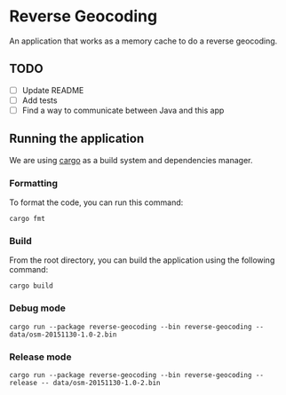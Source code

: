 # Reverse Geocoding

An application that works as a memory cache to do a reverse geocoding.

## TODO
- [ ] Update README
- [ ] Add tests 
- [ ] Find a way to communicate between Java and this app

## Running the application
We are using [cargo](https://doc.rust-lang.org/cargo/) as a build system and dependencies manager.

### Formatting
To format the code, you can run this command:
````shell
cargo fmt
````

### Build
From the root directory, you can build the application using the following command:
````shell
cargo build
````

### Debug mode
```shell
cargo run --package reverse-geocoding --bin reverse-geocoding -- data/osm-20151130-1.0-2.bin
```

### Release mode
```
cargo run --package reverse-geocoding --bin reverse-geocoding --release -- data/osm-20151130-1.0-2.bin
```